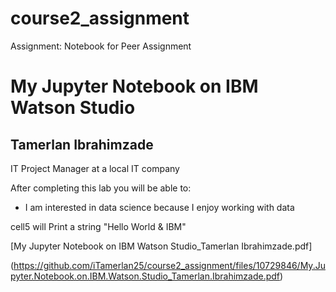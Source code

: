 # course2_assignment
Assignment: Notebook for Peer Assignment

# My Jupyter Notebook on IBM Watson Studio


## Tamerlan Ibrahimzade

IT Project Manager at a local IT company

After completing this lab you will be able to:

*   I am interested in data science because I enjoy working with data

cell5 will Print a string "Hello World & IBM"

[My Jupyter Notebook on IBM Watson Studio_Tamerlan Ibrahimzade.pdf]

(https://github.com/iTamerlan25/course2_assignment/files/10729846/My.Jupyter.Notebook.on.IBM.Watson.Studio_Tamerlan.Ibrahimzade.pdf)
